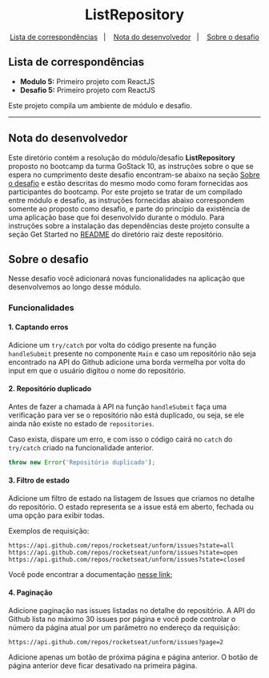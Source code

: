 <h1 align="center">
  ListRepository
</h1>

<p align="center">
  <a href="#lista-de-correspondências">Lista de correspondências</a>&nbsp;&nbsp;&nbsp;|&nbsp;&nbsp;&nbsp;
  <a href="#nota-do-desenvolvedor">Nota do desenvolvedor</a>&nbsp;&nbsp;&nbsp;|&nbsp;&nbsp;&nbsp;
  <a href="#sobre-o-desafio">Sobre o desafio</a>
</p>

## Lista de correspondências

* **Modulo 5:** Primeiro projeto com ReactJS
* **Desafio 5:** Primeiro projeto com ReactJS

Este projeto compila um ambiente de módulo e desafio.

---

## Nota do desenvolvedor

Este diretório contém a resolução do módulo/desafio **ListRepository** proposto no bootcamp da turma GoStack 10, as instruções sobre o que se espera no cumprimento deste desafio encontram-se abaixo na seção [Sobre o desafio](#sobre-o-desafio) e estão descritas do mesmo modo como foram fornecidas aos participantes do bootcamp. Por este projeto se tratar de um compilado entre módulo e desafio, as instruções fornecidas abaixo correspondem somente ao proposto como desafio, e parte do princípio da existência de uma aplicação base que foi desenvolvido durante o módulo.
Para instruções sobre a instalação das dependências deste projeto consulte a seção Get Started no [README](../../README.md) do diretório raiz deste repositório.

## Sobre o desafio

Nesse desafio você adicionará novas funcionalidades na aplicação que desenvolvemos ao longo desse módulo.

### Funcionalidades

#### 1. Captando erros

Adicione um `try/catch` por volta do código presente na função `handleSubmit` presente no componente `Main` e caso um repositório não seja encontrado na API do Github adicione uma borda vermelha por volta do input em que o usuário digitou o nome do repositório.

#### 2. Repositório duplicado

Antes de fazer a chamada à API na função `handleSubmit` faça uma verificação para ver se o repositório não está duplicado, ou seja, se ele ainda não existe no estado de `repositories`.

Caso exista, dispare um erro, e com isso o código cairá no `catch` do `try/catch` criado na funcionalidade anterior.

```js
throw new Error('Repositório duplicado');
```

#### 3. Filtro de estado

Adicione um filtro de estado na listagem de Issues que criamos no detalhe do repositório. O estado representa se a issue está em aberto, fechada ou uma opção para exibir todas.

Exemplos de requisição:

```
https://api.github.com/repos/rocketseat/unform/issues?state=all
https://api.github.com/repos/rocketseat/unform/issues?state=open
https://api.github.com/repos/rocketseat/unform/issues?state=closed
```

Você pode encontrar a documentação [nesse link](https://developer.github.com/v3/issues/#parameters-1);

#### 4. Paginação

Adicione paginação nas issues listadas no detalhe do repositório. A API do Github lista no máximo 30 issues por página e você pode controlar o número da página atual por um parâmetro no endereço da requisição:

```
https://api.github.com/repos/rocketseat/unform/issues?page=2
```

Adicione apenas um botão de próxima página e página anterior. O botão de página anterior deve ficar desativado na primeira página.
